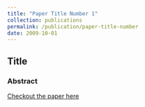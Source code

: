```yaml
---
title: "Paper Title Number 1"
collection: publications
permalink: /publication/paper-title-number
date: 2009-10-01
---
```


## Title

### Abstract

[Checkout the paper here](http://academicpages.github.io/files/paper1.pdf)